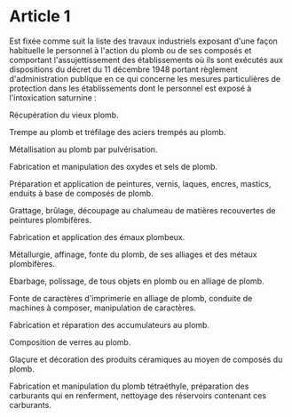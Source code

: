 # Article 1

Est fixée comme suit la liste des travaux industriels exposant d'une façon habituelle le personnel à l'action du plomb ou de ses composés et comportant l'assujettissement des établissements où ils sont exécutés aux dispositions du décret du 11 décembre 1948 portant règlement d'administration publique en ce qui concerne les mesures particulières de protection dans les établissements dont le personnel est exposé à l'intoxication saturnine :

Récupération du vieux plomb.

Trempe au plomb et tréfilage des aciers trempés au plomb.

Métallisation au plomb par pulvérisation.

Fabrication et manipulation des oxydes et sels de plomb.

Préparation et application de peintures, vernis, laques, encres, mastics, enduits à base de composés de plomb.

Grattage, brûlage, découpage au chalumeau de matières recouvertes de peintures plombifères.

Fabrication et application des émaux plombeux.

Métallurgie, affinage, fonte du plomb, de ses alliages et des métaux plombifères.

Ebarbage, polissage, de tous objets en plomb ou en alliage de plomb.

Fonte de caractères d'imprimerie en alliage de plomb, conduite de machines à composer, manipulation de caractères.

Fabrication et réparation des accumulateurs au plomb.

Composition de verres au plomb.

Glaçure et décoration des produits céramiques au moyen de composés du plomb.

Fabrication et manipulation du plomb tétraéthyle, préparation des carburants qui en renferment, nettoyage des réservoirs contenant ces carburants.
